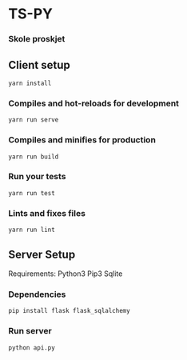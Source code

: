 # TS-PY
### Skole proskjet

## Client setup
```
yarn install
```

### Compiles and hot-reloads for development
```
yarn run serve
```

### Compiles and minifies for production
```
yarn run build
```

### Run your tests
```
yarn run test
```

### Lints and fixes files
```
yarn run lint
```

## Server Setup

Requirements:
  Python3
  Pip3
  Sqlite

### Dependencies
```
pip install flask flask_sqlalchemy
```
### Run server
```
python api.py
```



